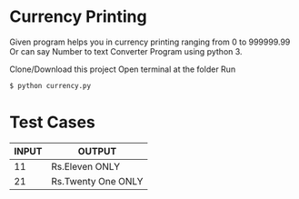 # Currency Printing

Given program helps you in currency printing ranging from 0 to 999999.99 Or can say Number to text Converter Program using python 3.

Clone/Download this project
Open terminal at the folder
Run
```sh
$ python currency.py
```
# Test Cases

| INPUT | OUTPUT |
| ------ | ------ |
| 11 | Rs.Eleven ONLY |
| 21 | Rs.Twenty One ONLY |
